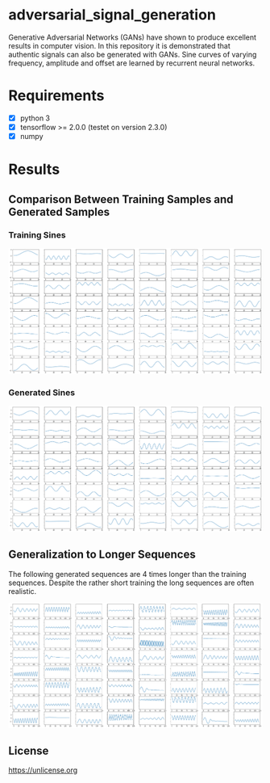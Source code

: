 # adversarial_signal_generation
Generative Adversarial Networks (GANs) have shown to produce excellent results in computer vision. In this repository it is demonstrated that authentic signals can also be generated with GANs. Sine curves of varying frequency, amplitude and offset are learned by recurrent neural networks.

# Requirements
- [x] python 3
- [x] tensorflow >= 2.0.0 (testet on version 2.3.0)
- [x] numpy

# Results
## Comparison Between Training Samples and Generated Samples
### Training Sines
<img src="https://github.com/janek-gross/adversarial_signal_generation/blob/master/images/training_data.png?raw=true" width="800" />

### Generated Sines
<img src="https://github.com/janek-gross/adversarial_signal_generation/blob/master/images/generated_data.png?raw=true" width="800" />

## Generalization to Longer Sequences
The following generated sequences are 4 times longer than the training sequences. Despite the rather short training the long sequences are often realistic.

<img src="https://github.com/janek-gross/adversarial_signal_generation/blob/master/images/generated_data_long.png?raw=true" width="800" />

## License
https://unlicense.org
